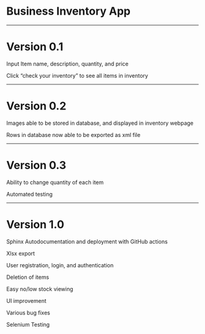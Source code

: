 Business Inventory App
==================
------------------
Version 0.1
==================

Input Item name, description, quantity, and price

Click “check your inventory” to see all items in inventory

------------------
Version 0.2
==================

Images able to be stored in database, and displayed in inventory webpage

Rows in database now able to be exported as xml file

------------------
Version 0.3
==================

Ability to change quantity of each item

Automated testing

------------------
Version 1.0
==================

Sphinx Autodocumentation and deployment with GitHub actions

Xlsx export

User registration, login, and authentication

Deletion of items

Easy no/low stock viewing

UI improvement

Various bug fixes

Selenium Testing
